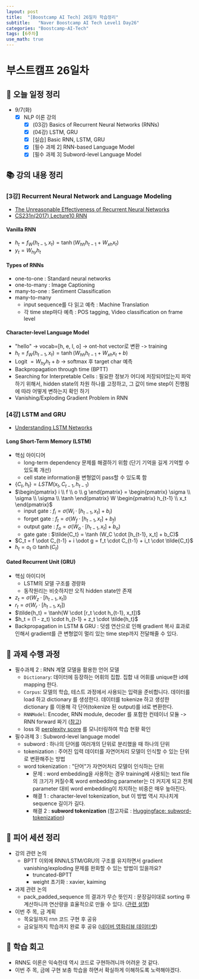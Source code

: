 ```yaml
---
layout: post
title:  "[Boostcamp AI Tech] 26일차 학습정리"
subtitle:   "Naver Boostcamp AI Tech Level1 Day26"
categories: "Boostcamp-AI-Tech"
tags: [6주차]
use_math: true
---
```


# 부스트캠프 26일차

## 📝 오늘 일정 정리

* 9/7(화)
  - [x] NLP 이론 강의
    - [x] (03강) Basics of Recurrent Neural Networks (RNNs)
    - [x] (04강) LSTM, GRU
    - [x] [실습] Basic RNN, LSTM, GRU
    - [x] [필수 과제 2] RNN-based Language Model
    - [x] [필수 과제 3] Subword-level Language Model

## 📚 강의 내용 정리

### [3강] Recurrent Neural Network and Language Modeling

* [The Unreasonable Effectiveness of Recurrent Neural Networks](http://karpathy.github.io/2015/05/21/rnn-effectiveness/)
* [CS231n(2017) Lecture10 RNN](http://cs231n.stanford.edu/slides/2017/cs231n_2017_lecture10.pdf)

#### Vanilla RNN

* $h_t = f_W (h_{t-1}, x_t) = \tanh (W_{hh} h_{t-1} + W_{xh} x_t)$
* $y_t = W_{hy} h_t$

#### Types of RNNs

* one-to-one : Standard neural networks
* one-to-many : Image Captioning
* many-to-one : Sentiment Classification
* many-to-many
  * input sequence를 다 읽고 예측 : Machine Translation
  * 각 time step마다 예측 : POS tagging, Video classification on frame level

#### Character-level Language Model

* "hello" -> vocab=[h, e, l, o] -> ont-hot vector로 변환 -> training
* $h_t = f_W (h_{t-1}, x_t) = \tanh (W_{hh} h_{t-1} + W_{xh} x_t + b)$
* Logit $= W_{hy} h_t + b$ -> softmax 후 target char 예측
* Backpropagation through time (BPTT)
* Searching for Interpretable Cells : 필요한 정보가 어디에 저장되어있는지 파악하기 위해서, hidden state의 차원 하나를 고정하고, 그 값이 time step이 진행됨에 따라 어떻게 변하는지 확인 하기
* Vanishing/Exploding Gradient Problem in RNN

### [4강] LSTM and GRU

* [Understanding LSTM Networks](http://colah.github.io/posts/2015-08-Understanding-LSTMs/)

#### Long Short-Term Memory (LSTM)

* 핵심 아이디어
  * long-term dependency 문제를 해결하기 위함 (단기 기억을 길게 기억할 수 있도록 개선)
  * cell state information을 변형없이 pass할 수 있도록 함
*  $\{ C_t, h_t \} = LSTM(x_t, C_{t-1}, h_{t-1})$
* $\begin{pmatrix} i \\ f \\ o \\ g \end{pmatrix} = \begin{pmatrix} \sigma \\ \sigma \\ \sigma \\ \tanh \end{pmatrix} W \begin{pmatrix} h_{t-1} \\ x_t \end{pmatrix}$
  * input gate : $f_i = \sigma (W_i \cdot [h_{t-1}, x_t] + b_i)$
  * forget gate : $f_t = \sigma (W_f \cdot [h_{t-1}, x_t] + b_f)$
  * output gate : $f_o = \sigma (W_o \cdot [h_{t-1}, x_t] + b_o)$
  * gate gate : $\tilde{C_t} = \tanh (W_C \cdot [h_{t-1}, x_t] + b_C)$
* $C_t = f \odot C_{t-1} + i \odot g = f_t \cdot C_{t-1} + i_t \cdot \tilde{C_t}$
* $h_t = o_t \odot \tanh(C_t)$

#### Gated Recurrent Unit (GRU)

* 핵심 아이디어
  * LSTM의 모델 구조를 경량화
  * 동작원리는 비슷하지만 오직 hidden state만 존재
* $z_t = \sigma (W_z \cdot [h_{t-1}, x_t])$
* $r_t = \sigma (W_r \cdot [h_{t-1}, x_t])$
* $\tilde{h_t} = \tanh(W \cdot [r_t \cdot h_{t-1}, x_t])$
* $h_t = (1 - z_t) \cdot h_{t-1} + z_t \cdot \tilde{h_t}$
* Backpropagation in LSTM & GRU : 덧셈 연산으로 인해 gradient 복사 효과로 인해서 gradient를 큰 변형없이 멀리 있는 time step까지 전달해줄 수 있다.

## 🔎 과제 수행 과정

* 필수과제 2 : RNN 계열 모델을 활용한 언어 모델
  * `Dictionary`: 데이터에 등장하는 어휘의 집합. 집합 내 어휘를 unique한 id에 mapping 한다.
  * `Corpus`: 모델의 학습, 테스트 과정에서 사용되는 입력을 준비합니다. 데이터를 load 하고 dictionary 를 생성한다. 데이터를 tokenize 하고 생성한 dictionary 를 이용해 각 단어(tokenize 된 output)를 id로 변환한다.
  * `RNNModel`: Encoder, RNN module, decoder 를 포함한 컨테이너 모듈 -> RNN forward 짜기 ([참고](https://github.com/pytorch/examples/blob/master/word_language_model/model.py))
  * loss 와 [perplexity score](https://wikidocs.net/21697) 를 모니터링하여 학습 현황 확인
* 필수과제 3 : Subword-level language model
  * subword : 하나의 단어를 여러개의 단위로 분리했을 때 하나의 단위
  * tokenization : 주어진 입력 데이터를 자연어처리 모델이 인식할 수 있는 단위로 변환해주는 방법
  * word tokenization : "단어"가 자연어처리 모델이 인식하는 단위
    * 문제 : word embedding을 사용하는 경우 training에 사용되는 text file의 크기가 커질수록 word embedding parameter는 더 커지게 되고 전체 parameter 대비 word embedding이 차지하는 비중은 매우 높아진다.
    * 해결 1 : character-level tokenization, but 이 방법 역시 지나치게 sequence 길이가 길다.
    * 해결 2 : **subword tokenization** (참고자료 : [Huggingface: subword-tokenization](https://huggingface.co/transformers/tokenizer_summary.html#subword-tokenization))

## 🌱 피어 세션 정리

* 강의 관련 논의
  * BPTT 이외에 RNN/LSTM/GRU의 구조를 유지하면서 gradient vanishing/exploding 문제를 완화할 수 있는 방법이 있을까요?
    * truncated-BPTT
    * weight 초기화 : xavier, kaiming
* 과제 관련 논의
  * pack_padded_sequence 의 결과가 무슨 뜻인지 : 문장길이대로 sorting 후 계산하니까 연산량을 효율적으로 만들 수 있다. ([관련 설명](https://simonjisu.github.io/nlp/2018/07/05/packedsequence.html))
* 이번 주 목, 금 계획
  * 목요일까지 rnn 코드 구현 후 공유
  * 금요일까지 학습까지 완료 후 공유 ([네이버 영화리뷰 데이터셋](https://github.com/e9t/nsmc))

## 🚀 학습 회고

* RNN도 이론은 익숙한데 역시 코드로 구현하려니까 어려운 것 같다.
* 이번 주 목, 금에 구현 보충 학습을 하면서 확실하게 이해하도록 노력해야겠다.


